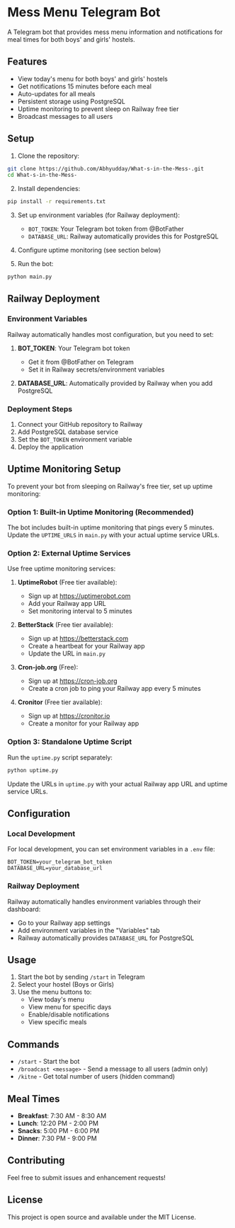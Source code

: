 # Mess Menu Telegram Bot

A Telegram bot that provides mess menu information and notifications for meal times for both boys' and girls' hostels.

## Features

- View today's menu for both boys' and girls' hostels
- Get notifications 15 minutes before each meal
- Auto-updates for all meals
- Persistent storage using PostgreSQL
- Uptime monitoring to prevent sleep on Railway free tier
- Broadcast messages to all users

## Setup

1. Clone the repository:
```bash
git clone https://github.com/Abhyudday/What-s-in-the-Mess-.git
cd What-s-in-the-Mess-
```

2. Install dependencies:
```bash
pip install -r requirements.txt
```

3. Set up environment variables (for Railway deployment):
   - `BOT_TOKEN`: Your Telegram bot token from @BotFather
   - `DATABASE_URL`: Railway automatically provides this for PostgreSQL

4. Configure uptime monitoring (see section below)

5. Run the bot:
```bash
python main.py
```

## Railway Deployment

### Environment Variables
Railway automatically handles most configuration, but you need to set:

1. **BOT_TOKEN**: Your Telegram bot token
   - Get it from @BotFather on Telegram
   - Set it in Railway secrets/environment variables

2. **DATABASE_URL**: Automatically provided by Railway when you add PostgreSQL

### Deployment Steps
1. Connect your GitHub repository to Railway
2. Add PostgreSQL database service
3. Set the `BOT_TOKEN` environment variable
4. Deploy the application

## Uptime Monitoring Setup

To prevent your bot from sleeping on Railway's free tier, set up uptime monitoring:

### Option 1: Built-in Uptime Monitoring (Recommended)
The bot includes built-in uptime monitoring that pings every 5 minutes. Update the `UPTIME_URLS` in `main.py` with your actual uptime service URLs.

### Option 2: External Uptime Services
Use free uptime monitoring services:

1. **UptimeRobot** (Free tier available):
   - Sign up at https://uptimerobot.com
   - Add your Railway app URL
   - Set monitoring interval to 5 minutes

2. **BetterStack** (Free tier available):
   - Sign up at https://betterstack.com
   - Create a heartbeat for your Railway app
   - Update the URL in `main.py`

3. **Cron-job.org** (Free):
   - Sign up at https://cron-job.org
   - Create a cron job to ping your Railway app every 5 minutes

4. **Cronitor** (Free tier available):
   - Sign up at https://cronitor.io
   - Create a monitor for your Railway app

### Option 3: Standalone Uptime Script
Run the `uptime.py` script separately:
```bash
python uptime.py
```

Update the URLs in `uptime.py` with your actual Railway app URL and uptime service URLs.

## Configuration

### Local Development
For local development, you can set environment variables in a `.env` file:
```
BOT_TOKEN=your_telegram_bot_token
DATABASE_URL=your_database_url
```

### Railway Deployment
Railway automatically handles environment variables through their dashboard:
- Go to your Railway app settings
- Add environment variables in the "Variables" tab
- Railway automatically provides `DATABASE_URL` for PostgreSQL

## Usage

1. Start the bot by sending `/start` in Telegram
2. Select your hostel (Boys or Girls)
3. Use the menu buttons to:
   - View today's menu
   - View menu for specific days
   - Enable/disable notifications
   - View specific meals

## Commands

- `/start` - Start the bot
- `/broadcast <message>` - Send a message to all users (admin only)
- `/kitne` - Get total number of users (hidden command)

## Meal Times

- **Breakfast**: 7:30 AM - 8:30 AM
- **Lunch**: 12:20 PM - 2:00 PM
- **Snacks**: 5:00 PM - 6:00 PM
- **Dinner**: 7:30 PM - 9:00 PM

## Contributing

Feel free to submit issues and enhancement requests!

## License

This project is open source and available under the MIT License. 